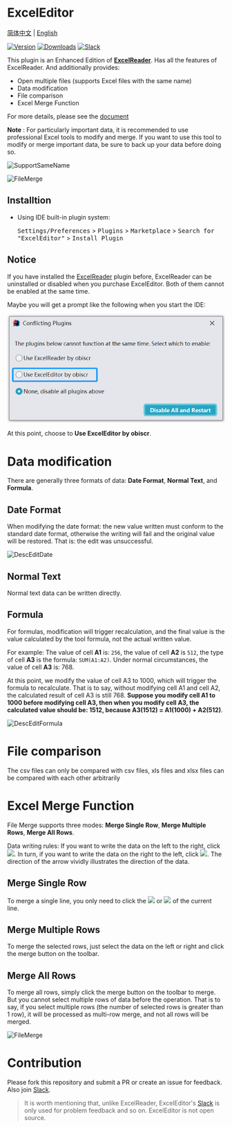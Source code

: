 # ExcelEditor

<p> 

[简体中文](https://github.com/obiscr/ExcelEditor/blob/main/README_CN.md)  |
[English](https://github.com/obiscr/ExcelEditor/blob/main/README.md)

</p>

<!-- Plugin description -->

[![Version](https://img.shields.io/jetbrains/plugin/v/18663-exceleditor.svg)](https://plugins.jetbrains.com/plugin/18663-exceleditor)
[![Downloads](https://img.shields.io/jetbrains/plugin/d/18663-exceleditor.svg)](https://plugins.jetbrains.com/plugin/18663-exceleditor)
[![Slack](https://img.shields.io/badge/Slack-%23ExcelEditor-blue?logo=Slack)](https://join.slack.com/t/observercreator/shared_invite/zt-14g3dnzkx-FGJM_WgY~vj0bJINTHQSAA)

This plugin is an Enhanced Edition of [**ExcelReader**](https://plugins.jetbrains.com/plugin/14722-excelreader).
Has all the features of ExcelReader. And additionally provides:

+ Open multiple files (supports Excel files with the same name)
+ Data modification
+ File comparison
+ Excel Merge Function

For more details, please see the [document](https://obiscr.github.io/docs/ExcelEditor)

**Note** : For particularly important data, it is recommended to use 
professional Excel tools to modify and merge. If you want to use this tool 
to modify or merge important data, be sure to back up your data before doing so.
<!-- Plugin description end -->

![SupportSameName](https://obiscr.github.io/docs/ExcelEditor/images/SupportSameName.gif)

![FileMerge](https://obiscr.github.io/docs/ExcelEditor/images/FileMerge.gif)

## Installtion

- Using IDE built-in plugin system:

  <kbd>Settings/Preferences</kbd> > <kbd>Plugins</kbd> > <kbd>Marketplace</kbd> > <kbd>Search for "ExcelEditor"</kbd> >
  <kbd>Install Plugin</kbd>

## Notice

If you have installed the [ExcelReader](https://plugins.jetbrains.com/plugin/14722-excelreader) plugin before, ExcelReader can be uninstalled or disabled 
when you purchase ExcelEditor. Both of them cannot be enabled at the same time.

Maybe you will get a prompt like the following when you start the IDE:

![Plugin_Auto_Check](https://raw.githubusercontent.com/obiscr/docs/gh-pages/ExcelEditor/images/Plugin_Auto_Check.png)

At this point, choose to **Use ExcelEditor by obiscr**.


# Data modification
There are generally three formats of data: **Date Format**, **Normal Text**, and **Formula**.

## Date Format
When modifying the date format: the new value written must conform to the standard date format, otherwise the writing will fail and the original value will be restored. That is: the edit was unsuccessful.

![DescEditDate](https://user-images.githubusercontent.com/28687074/154837396-91fe23ab-1e81-41c6-9490-2ab956984784.gif)

## Normal Text
Normal text data can be written directly.

## Formula
For formulas, modification will trigger recalculation, and the final value is the value calculated by the tool formula, not the actual written value.

For example:
The value of cell **A1** is: `256`, the value of cell **A2** is `512`, the type of cell **A3** is the formula: `SUM(A1:A2)`. Under normal circumstances, the value of cell **A3** is: 768.

At this point, we modify the value of cell A3 to 1000, which will trigger the formula to recalculate. 
That is to say, without modifying cell A1 and cell A2, the calculated result of cell A3 is still 768.
**Suppose you modify cell A1 to 1000 before modifying cell A3, then when you modify cell A3, 
the calculated value should be: 1512, because A3(1512) = A1(1000) + A2(512)**.

![DescEditFormula](https://user-images.githubusercontent.com/28687074/154837384-94199813-e7a9-4819-80fd-6890333b4d19.gif)

# File comparison
The csv files can only be compared with csv files, xls files and xlsx files can be compared with each other arbitrarily

# Excel Merge Function
File Merge supports three modes: **Merge Single Row**, **Merge Multiple Rows**, **Merge All Rows**.

Data writing rules: If you want to write the data on the left to the right, click ![](https://intellij-icons.jetbrains.design/icons/AllIcons/vcs/arrow_right.svg). In turn, if you want to write the data on the right to the left, click ![](https://intellij-icons.jetbrains.design/icons/AllIcons/vcs/arrow_left.svg). The direction of the arrow vividly illustrates the direction of the data.

## Merge Single Row
To merge a single line, you only need to click the ![](https://intellij-icons.jetbrains.design/icons/AllIcons/vcs/arrow_right.svg) or ![](https://intellij-icons.jetbrains.design/icons/AllIcons/vcs/arrow_left.svg) of the current line.

## Merge Multiple Rows
To merge the selected rows, just select the data on the left or right and click the merge button on the toolbar.

## Merge All Rows
To merge all rows, simply click the merge button on the toolbar to merge. 
But you cannot select multiple rows of data before the operation.
That is to say, if you select multiple rows (the number of selected rows is greater than 1 row), 
it will be processed as multi-row merge, and not all rows will be merged.

![FileMerge](https://obiscr.github.io/docs/ExcelEditor/images/FileMerge.gif)

# Contribution

Please fork this repository and submit a PR or create an issue for feedback. Also join [Slack](https://join.slack.com/t/observercreator/shared_invite/zt-14g3dnzkx-FGJM_WgY~vj0bJINTHQSAA).

> It is worth mentioning that, unlike ExcelReader, ExcelEditor's [Slack](https://join.slack.com/t/observercreator/shared_invite/zt-14g3dnzkx-FGJM_WgY~vj0bJINTHQSAA) is only used for problem feedback and so on. ExcelEditor is not open source.
